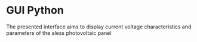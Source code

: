 # GUI Python

The presented interface aims to display current voltage characteristics and parameters of the aless photovoltaic panel
